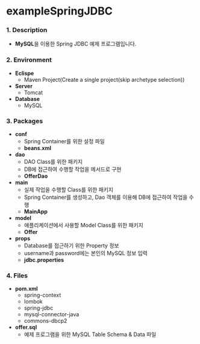 # exampleSpringJDBC

### **1. Description**
* **MySQL**을 이용한 Spring JDBC 예제 프로그램입니다.


### **2. Environment**
* **Eclispe**
  + Maven Project(Create a single project(skip archetype selection))
* **Server**
  + Tomcat
* **Database**
  + MySQL
  
  
### **3. Packages**
* **conf**
  + Spring Container를 위한 설정 파일
  + **beans.xml**
* **dao**
  + DAO Class를 위한 패키지
  + DB에 접근하여 수행할 작업을 메서드로 구현
  + **OfferDao**
* **main**
  + 실제 작업을 수행할 Class를 위한 패키지
  + Spring Container를 생성하고, Dao 객체를 이용해 DB에 접근하여 작업을 수행
  + **MainApp**
* **model**
  + 애플리케이션에서 사용할 Model Class를 위한 패키지
  + **Offer**
* **props**
  + Database를 접근하기 위한 Property 정보
  + username과 password에는 본인의 MySQL 정보 입력
  + **jdbc.properties**


### **4. Files**
* **pom.xml**
  + spring-context
  + lombok
  + spring-jdbc
  + mysql-connector-java
  + commons-dbcp2
* **offer.sql**
  + 예제 프로그램을 위한 MySQL Table Schema & Data 파일
